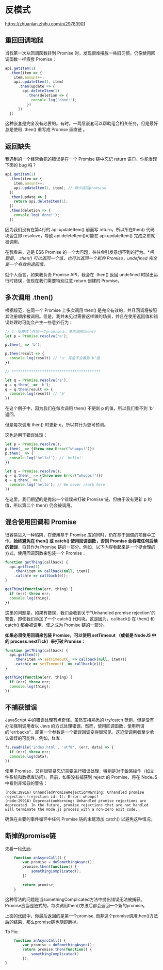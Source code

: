 # 反模式

https://zhuanlan.zhihu.com/p/29783901

## **重回回调地狱**

当我第一次从回调函数转到 Promise 时，发现很难摆脱一些旧习惯，仍像使用回调函数一样嵌套 Promise：

```js
api.getItem(1)
  .then(item => {
    item.amount++;
    api.updateItem(1, item)
      .then(update => {
        api.deleteItem(1)
          .then(deletion => {
            console.log('done!');
          })
      })
  })
```

这种嵌套是完全没有必要的。有时，一两层嵌套可以帮助组合相关任务，但是最好总是使用 .then() 重写成 Promise 垂直链 。

## **返回缺失**

我遇到的一个经常会犯的错误是在一个 Promise 链中忘记 return 语句。你能发现下面的 bug 吗？

```js
api.getItem(1)
  .then(item => {
    item.amount++;
    api.updateItem(1, item); // 缺少返回promsise
  })
  .then(update => {
    return api.deleteItem(1);
  })
  .then(deletion => {
    console.log('done!');
  })
```

因为我们没有在第4行的 api.updateItem() 前面写 return，所以所在then() 代码块会立即 resolove，导致 api.deleteItem()可能在 api.updateItem() 完成之前就被调用。

在我看来，这是 ES6 Promise 的一个大问题，往往会引发意想不到的行为。**问题是， .then() 可以返回一个值，也可以返回一个新的 Promise，undefined 完全是一个有效的返回值。*

就个人而言，如果我负责 Promise API，我会在 .then() 返回 undefined 时抛出运行时错误，但现在我们需要特别注意 return 创建的 Promise。

## **多次调用 .then()**

根据规范，在同一个 Promise 上多次调用 then() 是完全有效的，并且回调将按照其注册顺序被调用。但是，我并未见过需要这样做的场景，并且在使用返回值和错误处理时可能会产生一些意外行为：

```js
// 1，反模式：在同一个promise上，多次调用then()
let p = Promise.resolve('a');

p.then(_ => 'b');

p.then(result => {
  console.log(result) // 'a' 完全不会看到‘b’值
})

// *****************************************

let q = Promise.resolve('a');
q = q.then(_ => 'b');
q = q.then(result => {
  console.log(result) // 'b'
})
```

在这个例子中，因为我们在每次调用 then() 不更新 p 的值，所以我们看不到 'b' 返回。

但是每次调用 then() 时更新 q，所以其行为更可预测。

这也适用于错误处理：

```js
let p = Promise.resolve();
p.then(_ => {throw new Error("whoops!")})
p.then(_ => {
  console.log('hello!'); // 'hello!'
})

let q = Promise.resolve();
q = q.then(_ => {throw new Error("whoops!")})
q = q.then(_ => {
  console.log('hello'); // We never reach here
})
```

在这里，我们期望的是抛出一个错误来打破 Promise 链，但由于没有更新 p 的值，所以第二个 then() 仍会被调用。

## **混合使用回调和 Promise**

很容易进入一种陷阱，在使用基于 Promise 库的同时，仍在基于回调的项目中工作。**始终避免在 then() 或 catch() 使用回调函数 ，否则 Promise 会吞噬任何后续的错误**，将其作为 Promise 链的一部分。例如，以下内容看起来是一个挺合理的方式，使用回调函数来包装一个 Promise：

```js
function getThing(callback) {
  api.getItem(1)
    .then(item => callback(null, item))
    .catch(e => callback(e));
}

getThing(function(err, thing) {
  if (err) throw err;
  console.log(thing);
})
```

这里的问题是，如果有错误，我们会收到关于“Unhandled promise rejection”的警告，即使我们添加了一个 catch() 代码块。这是因为，callback() 在 then() 和 catch() 都会被调用，使之成为 Promise 链的一部分。



**如果必须使用回调来包装 Promise，可以使用 setTimeout （或者是 NodeJS 中的 process.nextTick）来打破 Promise：**

```js
function getThing(callback) {
  api.getItem(1)
    .then(item => setTimeout(_ => callback(null, item)))
    .catch(e => setTimeout(_ => callback(e)));
}

getThing(function(err, thing) {
  if (err) throw err;
  console.log(thing);
})
```

## **不捕获错误**

JavaScript 中的错误处理有点奇怪。虽然支持熟悉的 try/catch 范例，但是没有办法强制调用者以 Java 的方式处理错误。然而，使用回调函数，使用所谓的“errbacks”，即第一个参数是一个错误回调变得很常见。这迫使调用者至少承认错误的可能性。例如，fs库：

```js
fs.readFile('index.html', 'utf8', (err, data) => {
  if (err) throw err;
  console.log(data);
})
```

使用 Promise，又将很容易忘记需要进行错误处理，特别是对于敏感操作（如文件系统和数据库访问）。目前，如果没有捕获到 reject 的 Promise，将在 NodeJS 中看到非常丑的警告：

```text
(node:29916) UnhandledPromiseRejectionWarning: Unhandled promise rejection (rejection id: 1): Error: whoops!
(node:29916) DeprecationWarning: Unhandled promise rejections are deprecated. In the future, promise rejections that are not handled will terminate the Node.js process with a non-zero exit code.
```

确保在主要的事件循环中任何 Promise 链的末尾添加 catch() 以避免这种情况。





## 断掉的promise链

先看一段[代码](http://www.fly63.com/tag/代码):

```js
    function anAsyncCall() {
        var promise = doSomethingAsync();
        promise.then(function() {
            somethingComplicated();
        })
        
        return promise;
    }
```

这种写法的问题是当somethingComplicated方法中抛出错误无法被捕获。Promise应当是链式的，每次调用then()方法后都会返回一个新的promise。

上面的[代码](http://www.fly63.com/tag/代码)中，你最后返回的是第一个promise, 而非这个promise调用then()方法后的结果，那么promise链也随即断掉。

To Fix:

```js
    function anAsyncCall() {
        var promise = doSomethingAsync();
        return promise.then(function() {
            somethingComplicated()
        });   
}
```
























